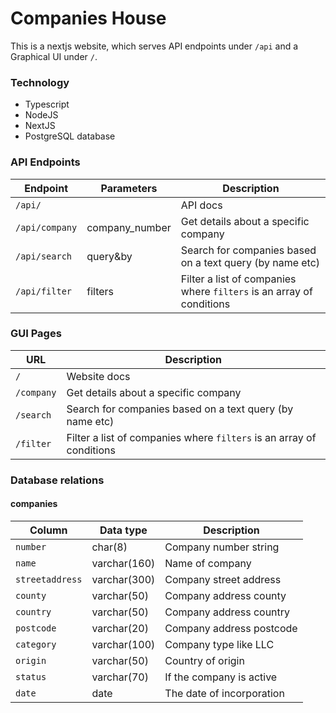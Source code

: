  # Companies House #

This is a nextjs website, which serves API endpoints under `/api` and a Graphical UI under `/`.

 ### Technology
- Typescript
- NodeJS
- NextJS
- PostgreSQL database

 ### API Endpoints
| Endpoint | Parameters | Description |
| --- | --- | --- |
| `/api/` |  | API docs |
| `/api/company` | company_number | Get details about a specific company |
| `/api/search` | query&by | Search for companies based on a text query (by name etc) |
| `/api/filter` | filters | Filter a list of companies where `filters` is an array of conditions |

### GUI Pages
| URL | Description |
| --- | --- |
| `/`| Website docs |
| `/company` | Get details about a specific company |
| `/search` | Search for companies based on a text query (by name etc) |
| `/filter` | Filter a list of companies where `filters` is an array of conditions |

 ### Database relations
 #### companies
 | Column | Data type | Description |
 | --- | --- | --- |
 | `number` | char(8) | Company number string |
 | `name` | varchar(160) | Name of company |
 | `streetaddress` | varchar(300) | Company street address |
 | `county` | varchar(50) | Company address county |
 | `country` | varchar(50) | Company address country |
 | `postcode` | varchar(20) | Company address postcode |
 | `category` | varchar(100) | Company type like LLC |
 | `origin` | varchar(50) | Country of origin |
 | `status` | varchar(70) | If the company is active |
 | `date` | date | The date of incorporation |
